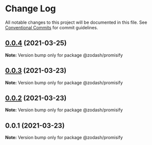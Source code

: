# Change Log

All notable changes to this project will be documented in this file.
See [Conventional Commits](https://conventionalcommits.org) for commit guidelines.

## [0.0.4](https://github.com/zcorky/zodash/compare/@zodash/promisify@0.0.3...@zodash/promisify@0.0.4) (2021-03-25)

**Note:** Version bump only for package @zodash/promisify





## [0.0.3](https://github.com/zcorky/zodash/compare/@zodash/promisify@0.0.2...@zodash/promisify@0.0.3) (2021-03-23)

**Note:** Version bump only for package @zodash/promisify





## [0.0.2](https://github.com/zcorky/zodash/compare/@zodash/promisify@0.0.1...@zodash/promisify@0.0.2) (2021-03-23)

**Note:** Version bump only for package @zodash/promisify





## 0.0.1 (2021-03-23)

**Note:** Version bump only for package @zodash/promisify

